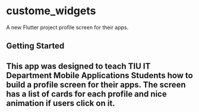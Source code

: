 # custome_widgets

A new Flutter project profile screen for their apps.

## Getting Started
This app was designed to teach TIU IT Department Mobile Applications Students how to build a profile screen for their apps. 
The screen has a list of cards for each profile and nice animation if users click on it.
-

